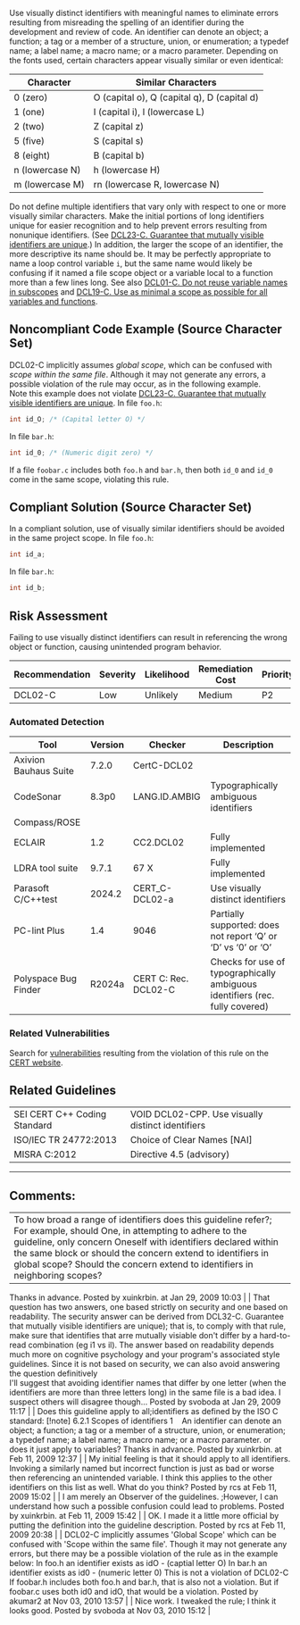 Use visually distinct identifiers with meaningful names to eliminate errors resulting from misreading the spelling of an identifier during the development and review of code. An identifier can denote an object; a function; a tag or a member of a structure, union, or enumeration; a typedef name; a label name; a macro name; or a macro parameter.
Depending on the fonts used, certain characters appear visually similar or even identical:

| Character | Similar Characters |
| ----|----|
| 0 (zero) | O (capital o), Q (capital q), D (capital d) |
| 1 (one) | I (capital i), l (lowercase L) |
| 2 (two) | Z (capital z) |
| 5 (five) | S (capital s) |
| 8 (eight) | B (capital b) |
| n (lowercase N) | h (lowercase H) |
| m (lowercase M) | rn (lowercase R, lowercase N) |

Do not define multiple identifiers that vary only with respect to one or more visually similar characters.
Make the initial portions of long identifiers unique for easier recognition and to help prevent errors resulting from nonunique identifiers. (See [DCL23-C. Guarantee that mutually visible identifiers are unique](DCL23-C_%20Guarantee%20that%20mutually%20visible%20identifiers%20are%20unique).)
In addition, the larger the scope of an identifier, the more descriptive its name should be. It may be perfectly appropriate to name a loop control variable `i`, but the same name would likely be confusing if it named a file scope object or a variable local to a function more than a few lines long. See also [DCL01-C. Do not reuse variable names in subscopes](DCL01-C_%20Do%20not%20reuse%20variable%20names%20in%20subscopes) and [DCL19-C. Use as minimal a scope as possible for all variables and functions](DCL19-C_%20Minimize%20the%20scope%20of%20variables%20and%20functions).
## Noncompliant Code Example (Source Character Set)
DCL02-C implicitly assumes *global scope*, which can be confused with *scope within the same file*. Although it may not generate any errors, a possible violation of the rule may occur, as in the following example. Note this example does not violate [DCL23-C. Guarantee that mutually visible identifiers are unique](DCL23-C_%20Guarantee%20that%20mutually%20visible%20identifiers%20are%20unique).
In file `foo.h`:
``` c
int id_O; /* (Capital letter O) */
```
In file `bar.h`:
``` c
int id_0; /* (Numeric digit zero) */
```
If a file `foobar.c` includes both `foo.h` and `bar.h`, then both `id_0` and `id_0` come in the same scope, violating this rule.
## Compliant Solution (Source Character Set)
In a compliant solution, use of visually similar identifiers should be avoided in the same project scope.
In file `foo.h`:
``` c
int id_a;
```
In file `bar.h`:
``` c
int id_b;
```
## Risk Assessment
Failing to use visually distinct identifiers can result in referencing the wrong object or function, causing unintended program behavior.

| Recommendation | Severity | Likelihood | Remediation Cost | Priority | Level |
| ----|----|----|----|----|----|
| DCL02-C | Low | Unlikely | Medium | P2 | L3 |

### Automated Detection

| Tool | Version | Checker | Description |
| ----|----|----|----|
| Axivion Bauhaus Suite | 7.2.0 | CertC-DCL02 |  |
| CodeSonar | 8.3p0 | LANG.ID.AMBIG | Typographically ambiguous identifiers |
| Compass/ROSE |  |  |  |
| ECLAIR | 1.2 | CC2.DCL02 | Fully implemented |
| LDRA tool suite | 9.7.1 | 67 X | Fully implemented |
| Parasoft C/C++test | 2024.2 | CERT_C-DCL02-a | Use visually distinct identifiers |
| PC-lint Plus | 1.4 | 9046 | Partially supported: does not report ‘Q’ or ‘D’ vs ‘0’ or ‘O’ |
| Polyspace Bug Finder | R2024a | CERT C: Rec. DCL02-C | Checks for use of typographically ambiguous identifiers (rec. fully covered) |

### Related Vulnerabilities
Search for [vulnerabilities](BB.-Definitions_87152273.html#BB.Definitions-vulnerability) resulting from the violation of this rule on the [CERT website](https://www.kb.cert.org/vulnotes/bymetric?searchview&query=FIELD+KEYWORDS+contains+DCL02-C).
## Related Guidelines

|  |  |
| ----|----|
| SEI CERT C++ Coding Standard | VOID DCL02-CPP. Use visually distinct identifiers |
| ISO/IEC TR 24772:2013 | Choice of Clear Names [NAI] |
| MISRA C:2012 | Directive 4.5 (advisory) |

------------------------------------------------------------------------
[](https://wiki.sei.cmu.edu/confluence/pages/viewpage.action?pageId=87152192) [](../c/Rec_%2002_%20Declarations%20and%20Initialization%20_DCL_) [](https://wiki.sei.cmu.edu/confluence/pages/viewpage.action?pageId=87152090)
## Comments:

|  |
| ----|
| To how broad a range of identifiers does this guideline refer?; For example, should One, in attempting to adhere to the guideline, only concern Oneself with identifiers declared within the same block or should the concern extend to identifiers in global scope?  Should the concern extend to identifiers in neighboring scopes?
Thanks in advance.
                                        Posted by xuinkrbin. at Jan 29, 2009 10:03
                                     |
| That question has two answers, one based strictly on security and one based on readability. The security answer can be derived from DCL32-C. Guarantee that mutually visible identifiers are unique); that is, to comply with that rule, make sure that identifies that arre mutually visiable don't differ by a hard-to-read combination (eg i1 vs il). The answer based on readability depends much more on cognitive psychology and your program's associated style guidelines. Since it is not based on security, we can also avoid answering the question definitively  
I'll suggest that avoiding identifier names that differ by one letter (when the identifiers are more than three letters long) in the same file is a bad idea.  I suspect others will disagree though...
                                        Posted by svoboda at Jan 29, 2009 11:17
                                     |
| Does this guideline apply to all;identifiers as defined by the ISO C standard:
[!note]
6.2.1 Scopes of identifiers
1    An identifier can denote an object; a function; a tag or a member of a structure, union, or enumeration; a typedef name; a label name; a macro name; or a macro parameter.
or does it just apply to variables?
Thanks in advance.
                                        Posted by xuinkrbin. at Feb 11, 2009 12:37
                                     |
| My initial feeling is that it should apply to all identifiers.  Invoking a similarly named but incorrect function is just as bad or worse then referencing an unintended variable.  I think this applies to the other identifiers on this list as well. 
What do you think?
                                        Posted by rcs at Feb 11, 2009 15:02
                                     |
| I am merely an Observer of the guidelines. ;However, I can understand how such a possible confusion could lead to problems.
                                        Posted by xuinkrbin. at Feb 11, 2009 15:42
                                     |
| OK.  I made it a little more official by putting the definition into the guideline description.
                                        Posted by rcs at Feb 11, 2009 20:38
                                     |
| DCL02-C implicitly assumes 'Global Scope' which can be confused with 'Scope within the same file'. Though it may not generate any errors, but there may be a possible violation of the rule as in the example below:
In foo.h an identifier exists as idO - (captial letter O)
In bar.h an identifier exists as id0 - (numeric letter 0)
This is not a violation of DCL02-C
If foobar.h includes both foo.h and bar.h, that is also not a violation.
But if foobar.c uses both id0 and idO, that would be a violation.
                                        Posted by akumar2 at Nov 03, 2010 13:57
                                     |
| Nice work. I tweaked the rule; I think it looks good.
                                        Posted by svoboda at Nov 03, 2010 15:12
                                     |

